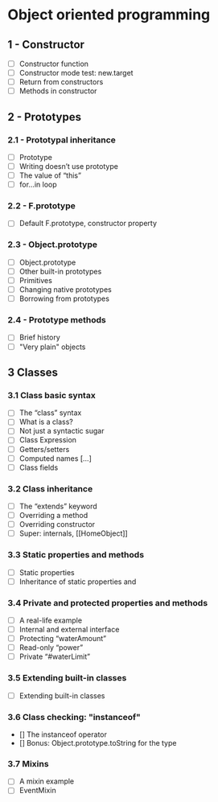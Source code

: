 # Object oriented programming

## 1 - Constructor

- [ ] Constructor function
- [ ] Constructor mode test: new.target
- [ ] Return from constructors
- [ ] Methods in constructor

## 2 - Prototypes

### 2.1 - Prototypal inheritance

- [ ] Prototype
- [ ] Writing doesn’t use prototype
- [ ] The value of “this”
- [ ] for…in loop

### 2.2 - F.prototype

- [ ] Default F.prototype, constructor property

### 2.3 - Object.prototype

- [ ] Object.prototype
- [ ] Other built-in prototypes
- [ ] Primitives
- [ ] Changing native prototypes
- [ ] Borrowing from prototypes

### 2.4 - Prototype methods

- [ ] Brief history
- [ ] "Very plain" objects

## 3 Classes

### 3.1 Class basic syntax

- [ ] The “class” syntax
- [ ] What is a class?
- [ ] Not just a syntactic sugar
- [ ] Class Expression
- [ ] Getters/setters
- [ ] Computed names […]
- [ ] Class fields

### 3.2 Class inheritance

- [ ] The “extends” keyword
- [ ] Overriding a method
- [ ] Overriding constructor
- [ ] Super: internals, [[HomeObject]]

### 3.3 Static properties and methods

- [ ] Static properties
- [ ] Inheritance of static properties and

### 3.4 Private and protected properties and methods

- [ ] A real-life example
- [ ] Internal and external interface
- [ ] Protecting “waterAmount”
- [ ] Read-only “power”
- [ ] Private “#waterLimit”

### 3.5 Extending built-in classes

- [ ] Extending built-in classes

### 3.6 Class checking: "instanceof"

- [] The instanceof operator
- [] Bonus: Object.prototype.toString for the type

### 3.7 Mixins

- [ ] A mixin example
- [ ] EventMixin
